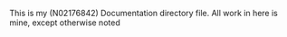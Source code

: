 This is my (N02176842) Documentation directory file. All work in here is mine, except otherwise noted
